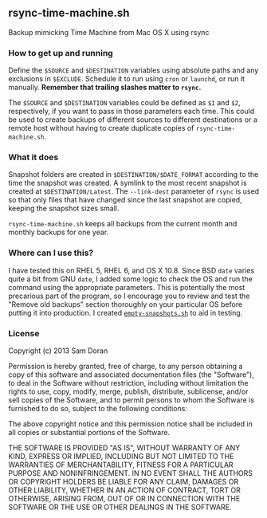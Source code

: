 ## rsync-time-machine.sh

Backup mimicking Time Machine from Mac OS X using rsync

### How to get up and running

Define the `$SOURCE` and `$DESTINATION` variables using absolute paths and any exclusions in `$EXCLUDE`. Schedule it to run using `cron` or `launchd`, or run it manually. **Remember that trailing slashes matter to `rsync`.**

The  `$SOURCE` and `$DESTINATION` variables could be defined as `$1` and `$2`, respectively, if you want to pass in those parameters each time. This could be used to create backups of different sources to different destinations or a remote host without having to create duplicate copies of `rsync-time-machine.sh`.

### What it does

Snapshot folders are created in `$DESTINATION/$DATE_FORMAT` according to the time the snapshot was created. A symlink to the most recent snapshot is created at `$DESTINATION/Latest`. The `--link-dest` parameter of `rsync` is used so that only files that have changed since the last snapshot are copied, keeping the snapshot sizes small.

`rsync-time-machine.sh` keeps all backups from the current month and monthly backups for one year.

### Where can I use this?

I have tested this on RHEL 5, RHEL 6, and OS X 10.8. Since BSD `date` varies quite a bit from GNU `date`, I added some logic to check the OS and run the command using the appropriate parameters. This is potentially the most precarious part of the program, so I encourage you to review and test the "Remove old backups" section thoroughly on your particular OS before putting it into production. I created [`empty-snapshots.sh`](https://gist.github.com/samdoran/5346072#file-empty-snapshots-sh) to aid in testing.

### License

Copyright (c) 2013 Sam Doran

Permission is hereby granted, free of charge, to any person obtaining a copy of this software and associated documentation files (the "Software"), to deal in the Software without restriction, including without limitation the rights to use, copy, modify, merge, publish, distribute, sublicense, and/or sell copies of the Software, and to permit persons to whom the Software is furnished to do so, subject to the following conditions:

The above copyright notice and this permission notice shall be included in all copies or substantial portions of the Software.

THE SOFTWARE IS PROVIDED "AS IS", WITHOUT WARRANTY OF ANY KIND, EXPRESS OR IMPLIED, INCLUDING BUT NOT LIMITED TO THE WARRANTIES OF MERCHANTABILITY, FITNESS FOR A PARTICULAR PURPOSE AND NONINFRINGEMENT. IN NO EVENT SHALL THE AUTHORS OR COPYRIGHT HOLDERS BE LIABLE FOR ANY CLAIM, DAMAGES OR OTHER LIABILITY, WHETHER IN AN ACTION OF CONTRACT, TORT OR OTHERWISE, ARISING FROM, OUT OF OR IN CONNECTION WITH THE SOFTWARE OR THE USE OR OTHER DEALINGS IN THE SOFTWARE.

